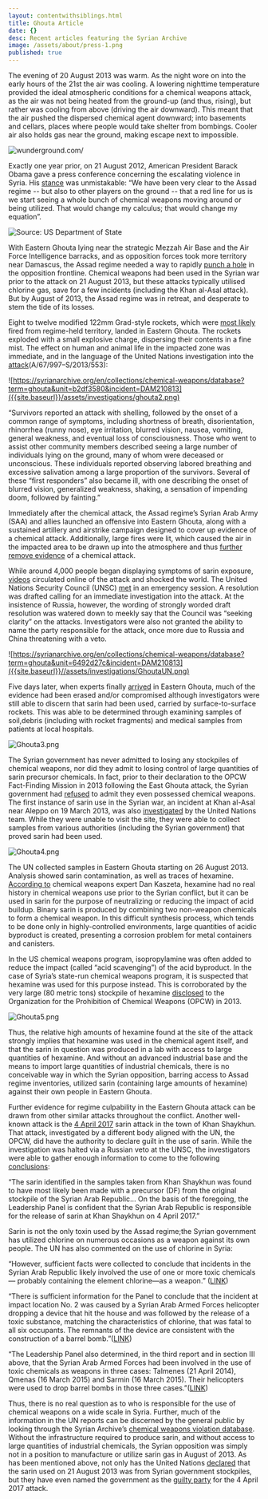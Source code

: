 ```yaml
---
layout: contentwithsiblings.html
title: Ghouta Article
date: {}
desc: Recent articles featuring the Syrian Archive
image: /assets/about/press-1.png
published: true
---
```


	
   The evening of 20 August 2013 was warm. As the night wore on into the early hours of the 21st the air was cooling. A lowering nighttime temperature provided the ideal atmospheric conditions for a chemical weapons attack, as the air was not being heated from the ground-up (and thus, rising), but rather was cooling from above (driving the air downward). This meant that the air pushed the dispersed chemical agent downward; into basements and cellars, places where people would take shelter from bombings. Cooler air also holds gas near the ground, making escape next to impossible.
    
![wunderground.com/]({{site.baseurl}}/assets/investigations/Ghotua1.png)
    
Exactly one year prior, on 21 August 2012, American President Barack Obama gave a press conference concerning the escalating violence in Syria. His [stance](https://obamawhitehouse.archives.gov/the-press-office/2012/08/20/remarks-president-white-house-press-corps) was unmistakable: “We have been very clear to the Assad regime -- but also to other players on the ground -- that a red line for us is we start seeing a whole bunch of chemical weapons moving around or being utilized. That would change my calculus; that would change my equation”.
    
![Source: US Department of State]({{site.baseurl}}/assets/investigations/Map_of_Gouta_chemical_attack.JPG)
    
With Eastern Ghouta lying near the strategic Mezzah Air Base and the Air Force Intelligence barracks, and as opposition forces took more territory near Damascus, the Assad regime needed a way to rapidly [punch a hole](http://www.defense.gouv.fr/content/download/219128/2437985/file/National_executive_summary_of_declassified_intelligence.pdf) in the opposition frontline. Chemical weapons had been used in the Syrian war prior to the attack on 21 August 2013, but these attacks typically utilised chlorine gas, save for a few incidents (including the Khan al-Asal attack). But by August of 2013, the Assad regime was in retreat, and desperate to stem the tide of its losses.
    
Eight to twelve modified 122mm Grad-style rockets, which were [most likely](https://www.bellingcat.com/news/mena/2014/07/15/identifying-government-positions-during-the-august-21st-sarin-attacks/) fired from regime-held territory, landed in Eastern Ghouta. The rockets exploded with a small explosive charge, dispersing their contents in a fine mist. The effect on human and animal life in the impacted zone was immediate, and in the language of the United Nations investigation into the [attack](https://syrianarchive.org/en/collections/chemical-weapons/database?term=ghouta&unit=b2df3580&incident=DAM210813)(A/67/997–S/2013/553):

![https://syrianarchive.org/en/collections/chemical-weapons/database?term=ghouta&unit=b2df3580&incident=DAM210813]({{site.baseurl}}/assets/investigations/ghouta2.png)

“Survivors reported an attack with shelling, followed by the onset of a common range
of symptoms, including shortness of breath, disorientation, rhinorrhea (runny nose), eye
irritation, blurred vision, nausea, vomiting, general weakness, and eventual loss of
consciousness. Those who went to assist other community members described seeing a
large number of individuals lying on the ground, many of whom were deceased or
unconscious. These individuals reported observing labored breathing and excessive
salivation among a large proportion of the survivors. Several of these “first responders”
also became ill, with one describing the onset of blurred vision, generalized weakness,
shaking, a sensation of impending doom, followed by fainting.” 

Immediately after the chemical attack, the Assad regime’s Syrian Arab Army (SAA) and allies launched an offensive into Eastern Ghouta, along with a sustained artillery and airstrike campaign designed to cover up evidence of a chemical attack. Additionally, large fires were lit, which caused the air in the impacted area to be drawn up into the atmosphere and thus [further remove evidence](http://www.defense.gouv.fr/content/download/219128/2437985/file/National_executive_summary_of_declassified_intelligence.pdf) of a chemical attack.

While around 4,000 people began displaying symptoms of sarin exposure, [videos](https://syrianarchive.org/en/collections/chemical-weapons/database?term=ghouta&incident=DAM210813) circulated online of the attack and shocked the world. The United Nations Security Council (UNSC) [met](https://www.telegraph.co.uk/news/worldnews/middleeast/syria/10258597/Syria-UN-Security-Council-wants-clarity-over-alleged-chemical-attack.html) in an emergency session. A resolution was drafted calling for an immediate investigation into the attack. At the insistence of Russia, however, the wording of strongly worded draft resolution was watered down to meekly say that the Council was “seeking clarity” on the attacks. Investigators were also not granted the ability to name the party responsible for the attack, once more due to Russia and China threatening with a veto. 

![https://syrianarchive.org/en/collections/chemical-weapons/database?term=ghouta&unit=6492d27c&incident=DAM210813]({{site.baseurl}}//assets/investigations/GhoutaUN.png)

Five days later, when experts finally [arrived](https://syrianarchive.org/en/collections/chemical-weapons/database?term=ghouta&unit=6492d27c&incident=DAM210813) in Eastern Ghouta, much of the evidence had been erased and/or compromised although investigators were still able to discern that sarin had been used, carried by surface-to-surface rockets. This was able to be determined through examining samples of soil,debris (including with rocket fragments) and medical samples from patients at local hospitals.

![Ghouta3.png]({{site.baseurl}}/assets/investigations/Ghouta3.png)

The Syrian government has never admitted to losing any stockpiles of chemical weapons, nor did they admit to losing control of large quantities of sarin precursor chemicals. In fact, prior to their declaration to the OPCW Fact-Finding Mission in 2013 following the East Ghouta attack, the Syrian government had [refused](http://www.defense.gouv.fr/content/download/219128/2437985/file/National_executive_summary_of_declassified_intelligence.pdf) to admit they even possessed chemical weapons. The first instance of sarin use in the Syrian war, an incident at Khan al-Asal near Aleppo on 19 March 2013, was also [investigated](http://undocs.org/A/HRC/25/65) by the United Nations team. While they were unable to visit the site, they were able to collect samples from various authorities (including the Syrian government) that proved sarin had been used. 

![Ghouta4.png]({{site.baseurl}}/assets/investigations/Ghouta4.png)

The UN collected samples in Eastern Ghouta starting on 26 August 2013. Analysis showed sarin contamination, as well as traces of hexamine. [According to](https://www.bellingcat.com/resources/2017/05/03/amines-and-sarin-hexamine-isopropylamine-and-the-rest/.) chemical weapons expert Dan Kaszeta, hexamine had no real history in chemical weapons use prior to the Syrian conflict, but it can be used in sarin for the purpose of neutralizing or reducing the impact of acid buildup. Binary sarin is produced by combining two non-weapon chemicals to form a chemical weapon. In this difficult synthesis process, which tends to be done only in highly-controlled environments, large quantities of acidic byproduct is created, presenting a corrosion problem for metal containers and canisters.

In the US chemical weapons program, isopropylamine was often added to reduce the impact (called “acid scavenging”) of the acid byproduct. In the case of Syria’s state-run chemical weapons program, it is suspected that hexamine was used for this purpose instead. This is corroborated by the very large (80 metric tons) stockpile of hexamine [disclosed](https://www.opcw.org/fileadmin/OPCW/ADM/PSB/Tender/Request_for_EOI_OPCWCDB_EOI012013.pdf) to the Organization for the Prohibition of Chemical Weapons (OPCW) in 2013.

![Ghouta5.png]({{site.baseurl}}/assets/investigations/Ghouta5.png)

Thus, the relative high amounts of hexamine found at the site of the attack strongly implies that hexamine was used in the chemical agent itself, and that the sarin in question was produced in a lab with access to large quantities of hexamine. And without an advanced industrial base and the means to import large quantities of industrial chemicals, there is no conceivable way in which the Syrian opposition, barring access to Assad regime inventories, utilized sarin (containing large amounts of hexamine) against their own people in Eastern Ghouta.

Further evidence for regime culpability in the Eastern Ghouta attack can be drawn from other similar attacks throughout the conflict. Another well-known attack is the [4 April 2017](https://syrianarchive.org/en/collections/chemical-weapons/database?term=khan&incident=KHA040417) sarin attack in the town of Khan Shaykhun. That attack, investigated by a different body aligned with the UN, the OPCW, did have the authority to declare guilt in the use of sarin. While the investigation was halted via a Russian veto at the UNSC, the investigators were able to gather enough information to come to the following [conclusions](http://undocs.org/en/S/2017/904):

“The sarin identified in the samples taken from Khan Shaykhun was found to have most likely been made with a precursor (DF) from the original stockpile of the Syrian Arab Republic… On the basis of the foregoing, the Leadership Panel is confident that the Syrian Arab Republic is responsible for the release of sarin at Khan Shaykhun on 4 April 2017.”

Sarin is not the only toxin used by the Assad regime;the Syrian government has utilized chlorine on numerous occasions as a weapon against its own people. The UN has also commented on the use of chlorine in Syria:

“However, sufficient facts were collected to conclude that incidents in the Syrian Arab Republic likely involved the use of one or more toxic chemicals— probably containing the element chlorine—as a weapon.” ([LINK](https://www.opcw.org/fileadmin/OPCW/Fact_Finding_Mission/s-1319-2015_e_.pdf))

“There is sufficient information for the Panel to conclude that the incident at impact location No. 2 was caused by a Syrian Arab Armed Forces helicopter dropping a device that hit the house and was followed by the release of a toxic substance, matching the characteristics of chlorine, that was fatal to all six occupants. The remnants of the device are consistent with the construction of a barrel bomb.”([LINK](https://www.securitycouncilreport.org/atf/cf/%7b65BFCF9B-6D27-4E9C-8CD3-CF6E4FF96FF9%7d/s_2016_738.pdf)) 

“The Leadership Panel also determined, in the third report and in section III above, that the Syrian Arab Armed Forces had been involved in the use of toxic chemicals as weapons in three cases: Talmenes (21 April 2014), Qmenas (16 March 2015) and Sarmin (16 March 2015). Their helicopters were used to drop barrel bombs in those three cases.”([LINK](https://www.securitycouncilreport.org/atf/cf/%7b65BFCF9B-6D27-4E9C-8CD3-CF6E4FF96FF9%7d/s_2016_888.pdf))

Thus, there is no real question as to who is responsible for the use of chemical weapons on a wide scale in Syria. Further, much of the information in the UN reports can be discerned by the general public by looking through the Syrian Archive’s [chemical weapons violation database](https://syrianarchive.org/en/collections/chemical-weapons/database). Without the infrastructure required to produce sarin, and without access to large quantities of industrial chemicals, the Syrian opposition was simply not in a position to manufacture or utilize sarin gas in August of 2013. As has been mentioned above, not only has the United Nations [declared](http://undocs.org/A/HRC/25/65) that the sarin used on 21 August 2013 was from Syrian government stockpiles, but they have even named the government as the [guilty party](https://reliefweb.int/report/syrian-arab-republic/seventh-report-organisation-prohibition-chemical-weapons-united-nations) for the 4 April 2017 attack. 













